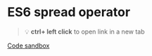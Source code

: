 # ES6 spread operator 


> :bulb: **ctrl+ left click** to open link in a new tab 

[Code sandbox](https://codesandbox.io/s/react-spread-operator-4kpcbc?file=/src/index.js)